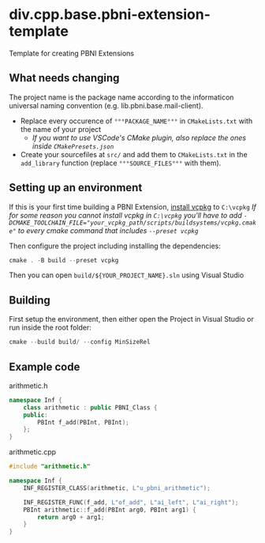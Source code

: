 # div.cpp.base.pbni-extension-template

Template for creating PBNI Extensions

## What needs changing

The project name is the package name according to the informaticon universal naming convention (e.g. lib.pbni.base.mail-client).

- Replace every occurence of `°°°PACKAGE_NAME°°°` in `CMakeLists.txt` with the name of your project
    - *If you want to use VSCode's CMake plugin, also replace the ones inside `CMakePresets.json`*
- Create your sourcefiles at `src/` and add them to `CMakeLists.txt` in the `add_library` function (replace `°°°SOURCE_FILES°°°` with them).

## Setting up an environment

If this is your first time building a PBNI Extension, [install vcpkg](https://vcpkg.io/en/getting-started.html) to `C:\vcpkg`
*If for some reason you cannot install vcpkg in `C:\vcpkg` you'll have to add `-DCMAKE_TOOLCHAIN_FILE="your_vcpkg_path/scripts/buildsystems/vcpkg.cmake"` to every cmake command that includes `--preset vcpkg`*

Then configure the project including installing the dependencies:

```ps1
cmake . -B build --preset vcpkg 
```

Then you can open `build/${YOUR_PROJECT_NAME}.sln` using Visual Studio

## Building

First setup the environment, then either open the Project in Visual Studio or run inside the root folder:

```ps1
cmake --build build/ --config MinSizeRel
```

## Example code

arithmetic.h
```cpp
namespace Inf {
    class arithmetic : public PBNI_Class {
    public:
        PBInt f_add(PBInt, PBInt);
    };
}
```

arithmetic.cpp
```cpp
#include "arithmetic.h"

namespace Inf {
    INF_REGISTER_CLASS(arithmetic, L"u_pbni_arithmetic");

    INF_REGISTER_FUNC(f_add, L"of_add", L"ai_left", L"ai_right");
    PBInt arithmetic::f_add(PBInt arg0, PBInt arg1) {
        return arg0 + arg1;
    }
}
```
